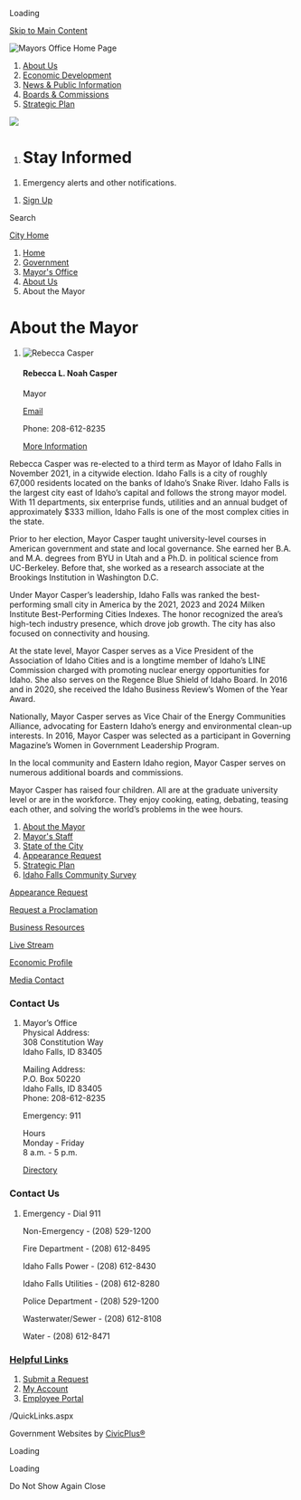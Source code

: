 Loading

[Skip to Main Content](https://www.idahofallsidaho.gov/1712/About-the-Mayor/)

![Mayors Office Home Page](https://www.idahofallsidaho.gov/ImageRepository/Document?documentID=14499)

1. [About Us](https://www.idahofallsidaho.gov/1770/About-Us)
2. [Economic Development](https://www.idahofallsidaho.gov/422/Economic-Development)
3. [News &amp; Public Information](https://www.idahofallsidaho.gov/1715/News-Public-Information)
4. [Boards &amp; Commissions](https://www.idahofallsidaho.gov/414/Boards-Commissions)
5. [Strategic Plan](https://www.idahofallsidaho.gov/2008/Strategic-Plan)

<!--THE END-->

![](https://www.idahofallsidaho.gov/ImageRepository/Document?documentID=14217)

1. # Stay Informed

<!--THE END-->

1. Emergency alerts and other notifications.

<!--THE END-->

1. [Sign Up](https://www.idahofallsidaho.gov/1674/Alerts-and-Notifications)

Search

[City Home](https://www.idahofallsidaho.gov)

1. [Home](https://www.idahofallsidaho.gov)
2. [Government](https://www.idahofallsidaho.gov/27/Government)
3. [Mayor's Office](https://www.idahofallsidaho.gov/1741/Mayors-Office)
4. [About Us](https://www.idahofallsidaho.gov/1770/About-Us)
5. About the Mayor

# About the Mayor

1. ![Rebecca Casper](https://www.idahofallsidaho.gov/ImageRepository/Document?documentID=11123 "Rebecca Casper")
   
   #### Rebecca L. Noah Casper
   
   Mayor
   
   [Email](mailto:mayor@idahofallsidaho.gov)
   
   Phone: 208-612-8235
   
   [More Information](https://www.idahofallsidaho.gov/directory.aspx?eid=115)

Rebecca Casper was re-elected to a third term as Mayor of Idaho Falls in November 2021, in a citywide election. Idaho Falls is a city of roughly 67,000 residents located on the banks of Idaho’s Snake River. Idaho Falls is the largest city east of Idaho’s capital and follows the strong mayor model. With 11 departments, six enterprise funds, utilities and an annual budget of approximately $333 million, Idaho Falls is one of the most complex cities in the state.

Prior to her election, Mayor Casper taught university-level courses in American government and state and local governance. She earned her B.A. and M.A. degrees from BYU in Utah and a Ph.D. in political science from UC-Berkeley. Before that, she worked as a research associate at the Brookings Institution in Washington D.C.

Under Mayor Casper’s leadership, Idaho Falls was ranked the best-performing small city in America by the 2021, 2023 and 2024 Milken Institute Best-Performing Cities Indexes. The honor recognized the area’s high-tech industry presence, which drove job growth. The city has also focused on connectivity and housing.

At the state level, Mayor Casper serves as a Vice President of the Association of Idaho Cities and is a longtime member of Idaho’s LINE Commission charged with promoting nuclear energy opportunities for Idaho. She also serves on the Regence Blue Shield of Idaho Board. In 2016 and in 2020, she received the Idaho Business Review’s Women of the Year Award.

Nationally, Mayor Casper serves as Vice Chair of the Energy Communities Alliance, advocating for Eastern Idaho’s energy and environmental clean-up interests. In 2016, Mayor Casper was selected as a participant in Governing Magazine’s Women in Government Leadership Program.

In the local community and Eastern Idaho region, Mayor Casper serves on numerous additional boards and commissions.

Mayor Casper has raised four children. All are at the graduate university level or are in the workforce. They enjoy cooking, eating, debating, teasing each other, and solving the world’s problems in the wee hours.

1. [About the Mayor](https://www.idahofallsidaho.gov/1712/About-the-Mayor)
2. [Mayor's Staff](https://www.idahofallsidaho.gov/1711/Mayors-Staff)
3. [State of the City](https://www.idahofallsidaho.gov/1714/State-of-the-City)
4. [Appearance Request](https://www.idahofallsidaho.gov/1802/Appearance-Request)
5. [Strategic Plan](https://www.idahofallsidaho.gov/2008/Strategic-Plan)
6. [Idaho Falls Community Survey](https://www.idahofallsidaho.gov/2014/Idaho-Falls-Community-Survey)

[Appearance Request](https://www.idahofallsidaho.gov/1802/Appearance-Request)

[Request a Proclamation](https://www.idahofallsidaho.gov/FormCenter/Mayors-Office-26/Proclamation-Request-122)

[Business Resources](https://www.idahofallsidaho.gov/1364/Business-Resources)

[Live Stream](https://www.idahofallsidaho.gov/429/Live-Stream)

[Economic Profile](https://dashboards.mysidewalk.com/idahofallsdevelopment)

[Media Contact](https://www.idahofallsidaho.gov/1715/News-Public-Information)

### Contact Us

1. Mayor’s Office   
   Physical Address:    
   308 Constitution Way   
   Idaho Falls, ID 83405 
   
   Mailing Address:   
   P.O. Box 50220   
   Idaho Falls, ID 83405   
   Phone: 208-612-8235
   
   Emergency: 911 
   
   Hours   
   Monday - Friday   
   8 a.m. - 5 p.m. 
   
   [Directory](https://www.idahofallsidaho.gov/directory.aspx?did=52)

### Contact Us

1. Emergency - Dial 911
   
   Non-Emergency - (208) 529-1200
   
   Fire Department - (208) 612-8495
   
   Idaho Falls Power - (208) 612-8430
   
   Idaho Falls Utilities - (208) 612-8280
   
   Police Department - (208) 529-1200
   
   Wasterwater/Sewer - (208) 612-8108
   
   Water - (208) 612-8471

### [Helpful Links](https://www.idahofallsidaho.gov/QuickLinks.aspx?CID=15)

1. [Submit a Request](https://www.idahofallsidaho.gov/RequestTracker.aspx)
2. [My Account](https://www.idahofallsidaho.gov/MyAccount)
3. [Employee Portal](https://sso.idahofalls.gov)

/QuickLinks.aspx

Government Websites by [CivicPlus®](https://connect.civicplus.com/referral)

Loading

Loading

Do Not Show Again Close
